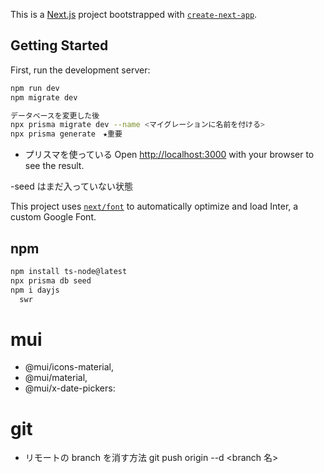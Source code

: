 This is a [Next.js](https://nextjs.org/) project bootstrapped with [`create-next-app`](https://github.com/vercel/next.js/tree/canary/packages/create-next-app).

## Getting Started

First, run the development server:

```bash
npm run dev
npm migrate dev

データベースを変更した後
npx prisma migrate dev --name <マイグレーションに名前を付ける>
npx prisma generate　★重要

```

- プリスマを使っている
  Open [http://localhost:3000](http://localhost:3000) with your browser to see the result.

-seed はまだ入っていない状態

This project uses [`next/font`](https://nextjs.org/docs/basic-features/font-optimization) to automatically optimize and load Inter, a custom Google Font.

## npm

```bash
npm install ts-node@latest
npx prisma db seed
npm i dayjs
  swr
```

# mui

- @mui/icons-material,
- @mui/material,
- @mui/x-date-pickers:

# git

- リモートの branch を消す方法
  git push origin --d <branch 名>
